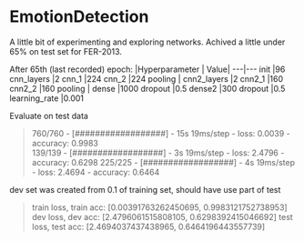 # EmotionDetection

A little bit of experimenting and exploring networks. Achived a little under 65% on test set for FER-2013.

After 65th (last recorded) epoch:
|Hyperparameter | Value|
---|---
init              |96
cnn_layers        |2
cnn_1             |224
cnn_2             |224
pooling           |
cnn2_layers       |2
cnn2_1            |160
cnn2_2            |160
pooling           |
dense             |1000
dropout           |0.5
dense2            |300
dropout           |0.5
learning_rate     |0.001

Evaluate on test data

>760/760 - [##################] - 15s 19ms/step - loss: 0.0039 - accuracy: 0.9983  
139/139  - [##################] - 3s 19ms/step - loss: 2.4796 - accuracy: 0.6298
225/225  - [##################] - 4s 19ms/step - loss: 2.4694 - accuracy: 0.6464  

dev set was created from 0.1 of training set, should have use part of test

>train loss, train acc: [0.00391763262450695, 0.9983121752738953]
dev loss, dev acc: [2.4796061515808105, 0.6298392415046692]
test loss, test acc: [2.4694037437438965, 0.6464196443557739]
